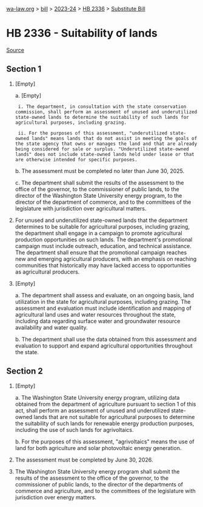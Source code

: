 [wa-law.org](/) > [bill](/bill/) > [2023-24](/bill/2023-24/) > [HB 2336](/bill/2023-24/hb/2336/) > [Substitute Bill](/bill/2023-24/hb/2336/S/)

# HB 2336 - Suitability of lands

[Source](http://lawfilesext.leg.wa.gov/biennium/2023-24/Pdf/Bills/House%20Bills/2336-S.pdf)

## Section 1
1. [Empty]

    a. [Empty]

        i. The department, in consultation with the state conservation commission, shall perform an assessment of unused and underutilized state-owned lands to determine the suitability of such lands for agricultural purposes, including grazing.

        ii. For the purposes of this assessment, "underutilized state-owned lands" means lands that do not assist in meeting the goals of the state agency that owns or manages the land and that are already being considered for sale or surplus. "Underutilized state-owned lands" does not include state-owned lands held under lease or that are otherwise intended for specific purposes.

    b. The assessment must be completed no later than June 30, 2025.

    c. The department shall submit the results of the assessment to the office of the governor, to the commissioner of public lands, to the director of the Washington State University energy program, to the director of the department of commerce, and to the committees of the legislature with jurisdiction over agricultural matters.

2. For unused and underutilized state-owned lands that the department determines to be suitable for agricultural purposes, including grazing, the department shall engage in a campaign to promote agricultural production opportunities on such lands. The department's promotional campaign must include outreach, education, and technical assistance. The department shall ensure that the promotional campaign reaches new and emerging agricultural producers, with an emphasis on reaching communities that historically may have lacked access to opportunities as agricultural producers.

3. [Empty]

    a. The department shall assess and evaluate, on an ongoing basis, land utilization in the state for agricultural purposes, including grazing. The assessment and evaluation must include identification and mapping of agricultural land uses and water resources throughout the state, including data regarding surface water and groundwater resource availability and water quality.

    b. The department shall use the data obtained from this assessment and evaluation to support and expand agricultural opportunities throughout the state.

## Section 2
1. [Empty]

    a. The Washington State University energy program, utilizing data obtained from the department of agriculture pursuant to section 1 of this act, shall perform an assessment of unused and underutilized state-owned lands that are not suitable for agricultural purposes to determine the suitability of such lands for renewable energy production purposes, including the use of such lands for agrivoltaics.

    b. For the purposes of this assessment, "agrivoltaics" means the use of land for both agriculture and solar photovoltaic energy generation.

2. The assessment must be completed by June 30, 2026.

3. The Washington State University energy program shall submit the results of the assessment to the office of the governor, to the commissioner of public lands, to the director of the departments of commerce and agriculture, and to the committees of the legislature with jurisdiction over energy matters.
